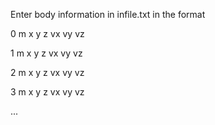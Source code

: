 Enter body information in infile.txt in the format

0 m x y z vx vy vz

1 m x y z vx vy vz

2 m x y z vx vy vz

3 m x y z vx vy vz

...
